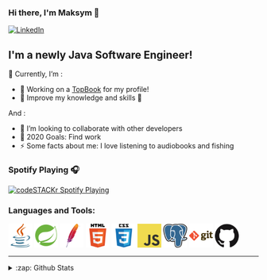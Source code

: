 ### Hi there, I'm Maksym 👋

[![LinkedIn](https://img.shields.io/website?label=LINKED%20IN&style=for-the-badge&logo=linkedin&url=https://linkedin.com/)](https://www.linkedin.com/in/maxim-vitkovskyi/)

## I'm a newly Java Software Engineer!

🌱 Currently, I’m :
- 🌱 Working on a [TopBook](https://github.com/clevercattv/TopBooks) for my profile!
- 🔭 Improve my knowledge and skills 🤣

And :
- 👯 I’m looking to collaborate with other developers
- 🥅 2020 Goals: Find work
- ⚡ Some facts about me: I love listening to audiobooks and fishing

### Spotify Playing 🎧
[<img src="https://now-playing-codestackr.vercel.app/api/spotify-playing" alt="codeSTACKr Spotify Playing" width="350" />](https://open.spotify.com/user/sc8st57v528hkjrzwjbg13dxq)

### Languages and Tools:

<img alt="Java" width="48px" src="https://raw.githubusercontent.com/github/explore/80688e429a7d4ef2fca1e82350fe8e3517d3494d/topics/java/java.png" />
<img alt="Spring" width="48px" src="https://raw.githubusercontent.com/github/explore/80688e429a7d4ef2fca1e82350fe8e3517d3494d/topics/spring-boot/spring-boot.png" />
<img alt="Maven" width="48px" src="https://raw.githubusercontent.com/github/explore/80688e429a7d4ef2fca1e82350fe8e3517d3494d/topics/maven/maven.png" />
<img alt="HTML5" width="48px" src="https://raw.githubusercontent.com/github/explore/80688e429a7d4ef2fca1e82350fe8e3517d3494d/topics/html/html.png" />
<img alt="CSS3" width="48px" src="https://raw.githubusercontent.com/github/explore/80688e429a7d4ef2fca1e82350fe8e3517d3494d/topics/css/css.png" />
<img alt="JavaScript" width="48px" src="https://raw.githubusercontent.com/github/explore/80688e429a7d4ef2fca1e82350fe8e3517d3494d/topics/javascript/javascript.png" />
<img alt="PostgreSQL" width="48px" src="https://raw.githubusercontent.com/github/explore/80688e429a7d4ef2fca1e82350fe8e3517d3494d/topics/postgresql/postgresql.png" />
<img alt="Git" width="48px" src="https://raw.githubusercontent.com/github/explore/80688e429a7d4ef2fca1e82350fe8e3517d3494d/topics/git/git.png" />
<img alt="GitHub" width="48px" src="https://raw.githubusercontent.com/github/explore/78df643247d429f6cc873026c0622819ad797942/topics/github/github.png" />

---

<details>
  <summary>:zap: Github Stats</summary>

  <img alt="Maksym Vitkovskyi's GitHub Stats" src="https://github-readme-stats.codestackr.vercel.app/api?username=clevercattv&show_icons=true&hide_border=true" />

</details>


